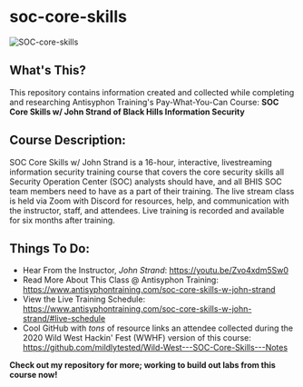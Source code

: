 # soc-core-skills

![SOC-core-skills](https://user-images.githubusercontent.com/82969809/200142425-f462684c-e45e-4a33-a999-f3b6ec867e5d.png)

## What's This? 
This repository contains information created and collected while completing and researching Antisyphon Training's Pay-What-You-Can Course: **SOC Core Skills w/ John Strand of Black Hills Information Security**

## **Course Description:**
SOC Core Skills w/ John Strand is a 16-hour, interactive, livestreaming information security training course that covers the core security skills all Security Operation Center (SOC) analysts should have, and all BHIS SOC team members need to have as a part of their training. The live stream class is held via Zoom with Discord for resources, help, and communication with the instructor, staff, and attendees. Live training is recorded and available for six months after training.

## **Things To Do:**
* Hear From the Instructor, *John Strand*: https://youtu.be/Zvo4xdm5Sw0
* Read More About This Class @ Antisyphon Training: https://www.antisyphontraining.com/soc-core-skills-w-john-strand
* View the Live Training Schedule: https://www.antisyphontraining.com/soc-core-skills-w-john-strand/#live-schedule
* Cool GitHub with *tons* of resource links an attendee collected during the 2020 Wild West Hackin' Fest (WWHF) version of this course: https://github.com/mildlytested/Wild-West---SOC-Core-Skills---Notes

**Check out my repository for more; working to build out labs from this course now!**
